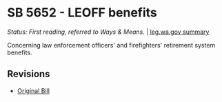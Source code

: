 # SB 5652 - LEOFF benefits
*Status: First reading, referred to Ways & Means.* | [leg.wa.gov summary](https://app.leg.wa.gov/billsummary?BillNumber=5652&Year=2021)

Concerning law enforcement officers' and firefighters' retirement system benefits.

## Revisions
* [Original Bill](1/)